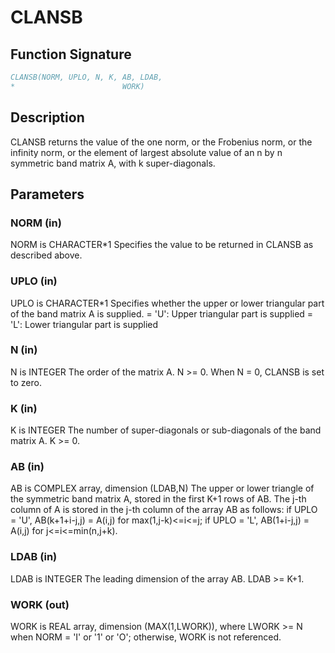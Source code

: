 # CLANSB

## Function Signature

```fortran
CLANSB(NORM, UPLO, N, K, AB, LDAB,
*                        WORK)
```

## Description


 CLANSB  returns the value of the one norm,  or the Frobenius norm, or
 the  infinity norm,  or the element of  largest absolute value  of an
 n by n symmetric band matrix A,  with k super-diagonals.

## Parameters

### NORM (in)

NORM is CHARACTER*1 Specifies the value to be returned in CLANSB as described above.

### UPLO (in)

UPLO is CHARACTER*1 Specifies whether the upper or lower triangular part of the band matrix A is supplied. = 'U': Upper triangular part is supplied = 'L': Lower triangular part is supplied

### N (in)

N is INTEGER The order of the matrix A. N >= 0. When N = 0, CLANSB is set to zero.

### K (in)

K is INTEGER The number of super-diagonals or sub-diagonals of the band matrix A. K >= 0.

### AB (in)

AB is COMPLEX array, dimension (LDAB,N) The upper or lower triangle of the symmetric band matrix A, stored in the first K+1 rows of AB. The j-th column of A is stored in the j-th column of the array AB as follows: if UPLO = 'U', AB(k+1+i-j,j) = A(i,j) for max(1,j-k)<=i<=j; if UPLO = 'L', AB(1+i-j,j) = A(i,j) for j<=i<=min(n,j+k).

### LDAB (in)

LDAB is INTEGER The leading dimension of the array AB. LDAB >= K+1.

### WORK (out)

WORK is REAL array, dimension (MAX(1,LWORK)), where LWORK >= N when NORM = 'I' or '1' or 'O'; otherwise, WORK is not referenced.

